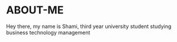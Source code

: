 # ABOUT-ME

Hey there, my name is Shami, third year university student studying business technology management 
